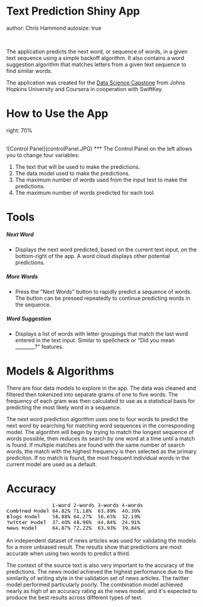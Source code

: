 Text Prediction Shiny App
========================================================
author: Chris Hammond
autosize: true

<br/>

The application predicts the next word, or sequence of words, in a given text sequence using a simple backoff algorithm. It also
contains a word suggestion algorithm that matches letters from a given text sequence to find similar words.

The application was created for the [Data Science Capstone](https://www.coursera.org/learn/data-science-project/) from Johns Hopkins University and Coursera in cooperation with SwiftKey.


How to Use the App
========================================================
right: 70% 

<br/>
![Control Panel](controlPanel.JPG)
***
The Control Panel on the left allows you to change four variables:

1. The text that will be used to make the predictions.
2. The data model used to make the predictions.
4. The maximum number of words used from the input text to make the predictions.
3. The maximum number of words predicted for each tool.



Tools
========================================================

#####     Next Word

* Displays the next word predicted, based on the current text input, on the bottom-right of the app. A word cloud displays other 
potential predictions.

#####     More Words

* Press the "Next Words" button to rapidly predict a sequence of words. The button can be pressed repeatedly to continue 
predicting words in the sequence.

#####     Word Suggestion

* Displays a list of words with letter groupings that match the last word entered in the text input. Similar to spellcheck or "Did you mean ________?" features.


Models & Algorithms
========================================================
There are four data models to explore in the app. The data was cleaned and filtered then tokenized into separate grams of one to five words. The frequency of each gram was then calculated to use as a statistical basis for predicting the most likely word in a sequence.

The next word prediction algorithm uses one to four words to predict the next word by searching for matching word sequences in the corresponding model. The algorithm will begin by trying to match the longest sequence of words possible, then reduces its search by one word at a time until a match is found. If multiple matches are found with the same number of search words, the match with the highest frequency is then selected as the primary prediciton. If no match is found, the most frequent individual words in the current model are used as a default.


Accuracy
========================================================
![Validation Screenshot](validationResults.JPG)

An independent dataset of news articles was used for validating the models for a more unbiased result. The results show that predictions are most accurate when using two words to predict a third. 

The context of the source text is also very important to the accuracy of the predictions. The news model achieved the highest performance due to the similarity of writing style in the validation set of news articles. The twitter model performed particularly poorly. The combination model achieved nearly as high of an accuracy rating as the news model, and it's expected to produce the best results across different types of text. 







